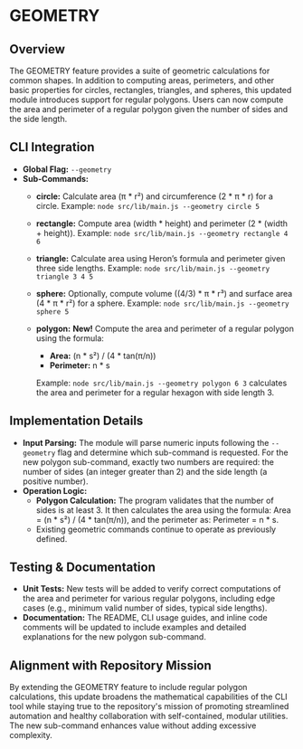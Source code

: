 # GEOMETRY

## Overview
The GEOMETRY feature provides a suite of geometric calculations for common shapes. In addition to computing areas, perimeters, and other basic properties for circles, rectangles, triangles, and spheres, this updated module introduces support for regular polygons. Users can now compute the area and perimeter of a regular polygon given the number of sides and the side length.

## CLI Integration
- **Global Flag:** `--geometry`
- **Sub-Commands:**
  - **circle:** Calculate area (π * r²) and circumference (2 * π * r) for a circle. Example: `node src/lib/main.js --geometry circle 5`
  - **rectangle:** Compute area (width * height) and perimeter (2 * (width + height)). Example: `node src/lib/main.js --geometry rectangle 4 6`
  - **triangle:** Calculate area using Heron’s formula and perimeter given three side lengths. Example: `node src/lib/main.js --geometry triangle 3 4 5`
  - **sphere:** Optionally, compute volume ((4/3) * π * r³) and surface area (4 * π * r²) for a sphere. Example: `node src/lib/main.js --geometry sphere 5`
  - **polygon:** **New!** Compute the area and perimeter of a regular polygon using the formula:
    - **Area:** (n * s²) / (4 * tan(π/n))
    - **Perimeter:** n * s

    Example: `node src/lib/main.js --geometry polygon 6 3` calculates the area and perimeter for a regular hexagon with side length 3.

## Implementation Details
- **Input Parsing:** The module will parse numeric inputs following the `--geometry` flag and determine which sub-command is requested. For the new polygon sub-command, exactly two numbers are required: the number of sides (an integer greater than 2) and the side length (a positive number).
- **Operation Logic:**
  - **Polygon Calculation:** The program validates that the number of sides is at least 3. It then calculates the area using the formula: Area = (n * s²) / (4 * tan(π/n)), and the perimeter as: Perimeter = n * s.
  - Existing geometric commands continue to operate as previously defined.

## Testing & Documentation
- **Unit Tests:** New tests will be added to verify correct computations of the area and perimeter for various regular polygons, including edge cases (e.g., minimum valid number of sides, typical side lengths).
- **Documentation:** The README, CLI usage guides, and inline code comments will be updated to include examples and detailed explanations for the new polygon sub-command.

## Alignment with Repository Mission
By extending the GEOMETRY feature to include regular polygon calculations, this update broadens the mathematical capabilities of the CLI tool while staying true to the repository's mission of promoting streamlined automation and healthy collaboration with self-contained, modular utilities. The new sub-command enhances value without adding excessive complexity.